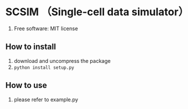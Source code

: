 
# SCSIM （Single-cell data simulator） 

1. Free software: MIT license

## How to install

1. download and uncompress the package
2. ``python install setup.py``

## How to use

1. please refer to example.py
